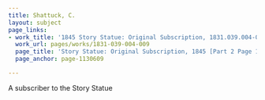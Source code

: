 ```yaml
---
title: Shattuck, C.
layout: subject
page_links:
- work_title: '1845 Story Statue: Original Subscription, 1831.039.004-009'
  work_url: pages/works/1831-039-004-009
  page_title: 'Story Statue: Original Subscription, 1845 [Part 2 Page 1]'
  page_anchor: page-1130609

---
```

<p>A subscriber to the Story Statue</p>